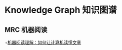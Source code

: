 # Knowledge Graph 知识图谱

## MRC 机器阅读

+[机器阅读理解：如何让计算机读懂文章](https://zhuanlan.zhihu.com/p/56981110?from_voters_page=true)
